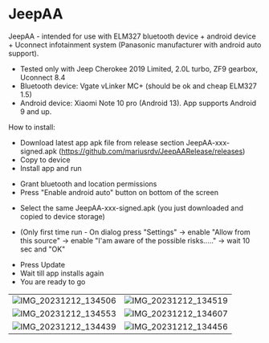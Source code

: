 # JeepAA
JeepAA - intended for use with ELM327 bluetooth device + android device + Uconnect infotainment system (Panasonic manufacturer with android auto support).

- Tested only with Jeep Cherokee 2019 Limited, 2.0L turbo, ZF9 gearbox, Uconnect 8.4
- Bluetooth device: Vgate vLinker MC+ (should be ok and cheap ELM327 1.5)
- Android device: Xiaomi Note 10 pro (Android 13). App supports Android 9 and up.

How to install:
- Download latest app apk file from release section JeepAA-xxx-signed.apk (https://github.com/mariusrdv/JeepAARelease/releases)
- Copy to device
- Install app and run
* Grant bluetooth and location permissions
* Press "Enable android auto" button on bottom of the screen
- Select the same JeepAA-xxx-signed.apk (you just downloaded and copied to device storage)
* (Only first time run - On dialog press "Settings" -> enable "Allow from this source" -> enable "I'am aware of the possible risks....." -> wait 10 sec and "OK"
- Press Update
- Wait till app installs again
- You are ready to go

|                                                     |                                                     |
|-----------------------------------------------------|-----------------------------------------------------|
| ![IMG_20231212_134506](https://github.com/mariusrdv/JeepAARelease/assets/1947733/4742800f-e283-46da-a4c3-e9e29213feb0) | ![IMG_20231212_134519](https://github.com/mariusrdv/JeepAARelease/assets/1947733/a683226f-ecac-4a3b-9688-86b819b8dfe8) |
| ![IMG_20231212_134553](https://github.com/mariusrdv/JeepAARelease/assets/1947733/57dee761-5838-4279-a21e-0afd506a9c12) | ![IMG_20231212_134607](https://github.com/mariusrdv/JeepAARelease/assets/1947733/f6d74029-c409-4655-b1db-746d67405b64) |
| ![IMG_20231212_134439](https://github.com/mariusrdv/JeepAARelease/assets/1947733/fa4dbc04-2742-49fe-94e6-529e7c8a75ed) | ![IMG_20231212_134456](https://github.com/mariusrdv/JeepAARelease/assets/1947733/5ee5c6d2-d4e5-4267-98c4-c4a8f4046290) |

